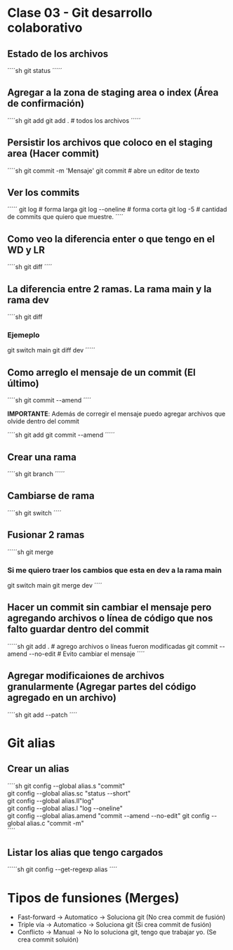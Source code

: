 # Clase 03 - Git desarrollo colaborativo

## Estado de los archivos

´´´´sh
git status
´´´´´

## Agregar a la zona de staging area o index (Área de confirmación)

´´´´sh
git add <nombre-archivo>
git add . # todos los archivos
´´´´´

## Persistir los archivos que coloco en el staging area (Hacer commit)

´´´´sh
git commit -m 'Mensaje'
git commit # abre un editor de texto

## Ver los commits

´´´´´
git log # forma larga
git log --oneline # forma corta
git log -5 # cantidad de commits que quiero que muestre.
´´´´

## Como veo la diferencia enter o que tengo en el WD y LR

´´´´sh
git diff
´´´´

## La diferencia entre 2 ramas. La rama main y la rama dev

´´´´sh
git diff <nombre-rama>
### Ejemeplo
git switch main
git diff dev
´´´´´

## Como arreglo el mensaje de un commit (El último)

´´´´sh
git commit --amend
´´´´

**IMPORTANTE**: Además de corregir el mensaje puedo agregar archivos que olvide dentro del commit 

´´´´sh
git add <archivo-que-me-olvide>
git commit --amend
´´´´´

## Crear una rama

´´´´sh
git branch <nombre-rama>
´´´´´

## Cambiarse de rama

´´´´sh
git switch <nombre-rama>
´´´´

## Fusionar 2 ramas

´´´´´sh
git merge <nombre-rama>
### Si me quiero traer los cambios que esta en dev a la rama main
git switch main
git merge dev
´´´´

## Hacer un commit sin cambiar el mensaje pero agregando archivos o línea de código que nos falto guardar dentro del commit

´´´´´sh
git add . # agrego archivos o líneas fueron modificadas
git commit --amend --no-edit # Evito cambiar el mensaje
´´´´

## Agregar modificaiones de archivos granularmente (Agregar partes del código agregado en un archivo)

´´´´sh
git add --patch
´´´´

# Git alias

## Crear un alias

´´´´sh
git config --global alias.s "commit"   
git config --global alias.sc "status --short"   
git config --global alias.ll"log"   
git config --global alias.l "log --oneline"   
git config --global alias.amend "commit --amend --no-edit"
git config --global alias.c "commit -m"   
´´´´

## Listar los alias que tengo cargados

´´´´´sh
git config --get-regexp alias
´´´´

# Tipos de funsiones (Merges)

* Fast-forward -> Automatico -> Soluciona git (No crea commit de fusión)
* Triple vía -> Automatico -> Soluciona git (Si crea commit de fusión)
* Conflicto -> Manual -> No lo soluciona git, tengo que trabajar yo. (Se crea commit soluión) 
